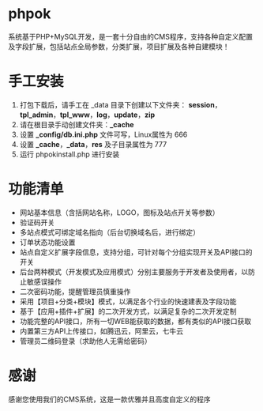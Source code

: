 phpok
=====

系统基于PHP+MySQL开发，是一套十分自由的CMS程序，支持各种自定义配置及字段扩展，包括站点全局参数，分类扩展，项目扩展及各种自建模块！

手工安装
===
1. 打包下载后，请手工在 _data 目录下创建以下文件夹： **session**，**tpl_admin**，**tpl_www**，**log**，**update**，**zip**
2. 请在根目录手动创建文件夹：**_cache**
3. 设置 **_config/db.ini.php** 文件可写，Linux属性为 666
4. 设置 **_cache**，**_data**，**res** 及子目录属性为 777
5. 运行 phpokinstall.php 进行安装

功能清单
===
* 网站基本信息（含括网站名称，LOGO，图标及站点开关等参数）
* 验证码开关
* 多站点模式可绑定域名指向（后台切换域名后，进行绑定）
* 订单状态功能设置
* 站点自定义扩展字段信息，支持分组，可针对每个分组实现开关及API接口的开关
* 后台两种模式（开发模式及应用模式）分别主要服务于开发者及使用者，以防止敏感误操作
* 二次密码功能，提醒管理员慎重操作
* 采用【项目+分类+模块】模式，以满足各个行业的快速建表及字段功能
* 基于【应用+插件+扩展】的二次开发方式，以满足复杂的二次开发定制
* 功能完整的API接口，所有一切WEB能获取的数据，都有类似的API接口获取
* 内置第三方API上传接口，如腾迅云，阿里云，七牛云
* 管理员二维码登录（求助他人无需给密码）


感谢
===
感谢您使用我们的CMS系统，这是一款优雅并且高度自定义的程序

